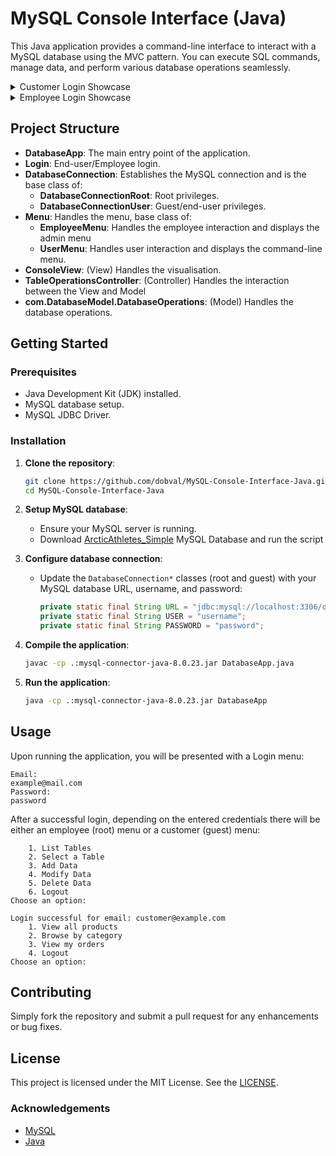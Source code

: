 # MySQL Console Interface (Java)

This Java application provides a command-line interface to interact with a MySQL database using the MVC pattern. You can execute SQL commands, manage data, and perform various database operations seamlessly.

<details>
  <summary>Customer Login Showcase</summary>
	
  https://github.com/dobval/MySQL-Console-Interface-Java/assets/100198047/5b3d9b02-3b60-4368-a516-d15039ee7d4e

</details>
<details>
  <summary>Employee Login Showcase</summary>
	
  https://github.com/dobval/MySQL-Console-Interface-Java/assets/100198047/151f9b7b-b7b8-4aa1-b3c4-182ed79db5b0

</details>



## Project Structure

- **DatabaseApp**: The main entry point of the application.
- **Login**: End-user/Employee login.
- **DatabaseConnection**: Establishes the MySQL connection and is the base class of:
  - **DatabaseConnectionRoot**: Root privileges.
  - **DatabaseConnectionUser**: Guest/end-user privileges.
- **Menu**: Handles the menu, base class of:
  - **EmployeeMenu**: Handles the employee interaction and displays the admin menu
  - **UserMenu**: Handles user interaction and displays the command-line menu.
- **ConsoleView**: (View) Handles the visualisation.
- **TableOperationsController**: (Controller) Handles the interaction between the View and Model
- **com.DatabaseModel.DatabaseOperations**: (Model) Handles the database operations.

## Getting Started

### Prerequisites

- Java Development Kit (JDK) installed.
- MySQL database setup.
- MySQL JDBC Driver.

### Installation

1. **Clone the repository**:
   ```bash
   git clone https://github.com/dobval/MySQL-Console-Interface-Java.git
   cd MySQL-Console-Interface-Java
   ```

2. **Setup MySQL database**:
    - Ensure your MySQL server is running.
    - Download [ArcticAthletes_Simple](arctic_athletes_simple.sql) MySQL Database and run the script

3. **Configure database connection**:
    - Update the `DatabaseConnection*` classes (root and guest) with your MySQL database URL, username, and password:
      ```java
      private static final String URL = "jdbc:mysql://localhost:3306/database_name";
      private static final String USER = "username";
      private static final String PASSWORD = "password";
      ```

4. **Compile the application**:
   ```bash
   javac -cp .:mysql-connector-java-8.0.23.jar DatabaseApp.java
   ```

5. **Run the application**:
   ```bash
   java -cp .:mysql-connector-java-8.0.23.jar DatabaseApp
   ```

## Usage

Upon running the application, you will be presented with a Login menu:

```plaintext
Email: 
example@mail.com
Password: 
password
```

After a successful login, depending on the entered credentials there will be either an employee (root) menu or a customer (guest) menu:

```
   	1. List Tables
	2. Select a Table
	3. Add Data
	4. Modify Data
	5. Delete Data
	6. Logout
Choose an option:
```
```
Login successful for email: customer@example.com
	1. View all products
	2. Browse by category
	3. View my orders
	4. Logout
Choose an option: 
```

## Contributing

Simply fork the repository and submit a pull request for any enhancements or bug fixes.

## License

This project is licensed under the MIT License. See the [LICENSE](LICENSE).

### Acknowledgements

- [MySQL](https://www.mysql.com/)
- [Java](https://www.oracle.com/java/)
